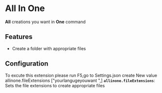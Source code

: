 # All In One

**All** creations you want in **One** command

## Features

- Create a folder with appropriate files 

## Configuration
To excute this extension please run F5,go to Settings.json 
create New value 
allinone.fileExtensions ["yourlangugeyouwant ",]
**`allinone.fileExtensions`**: Sets the file extensions to create appropriate files 

